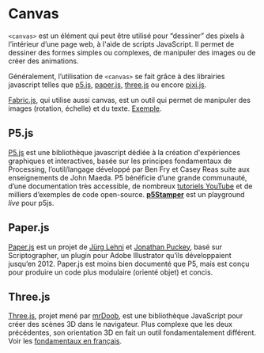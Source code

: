 # Canvas

`<canvas>` est un élément qui peut être utilisé pour “dessiner” des pixels à l’intérieur d’une page web, à l'aide de scripts JavaScript. Il permet de dessiner des formes simples ou complexes, de manipuler des images ou de créer des animations.

Généralement, l’utilisation de `<canvas>` se fait grâce à des librairies javascript telles que [p5.js](https://p5js.org), [paper.js](http://paperjs.org/), [three.js](https://threejs.org/) ou encore [pixi.js](http://pixijs.download). 

[Fabric.js](http://fabricjs.com/), qui utilise aussi canvas, est un outil qui permet de manipuler des images (rotation, échelle) et du texte. [Exemple](https://ateliers.esad-pyrenees.fr/fabric/).


## P5.js
[P5.js](https://p5js.org) est une bibliothèque javascript dédiée à la création d'expériences graphiques et interactives, basée sur les principes fondamentaux de Processing, l’outil/langage développé par Ben Fry et Casey Reas suite aux enseignements de John Maeda. P5 bénéficie d’une grande communauté, d’une documentation très accessible, de nombreux [tutoriels YouTube](https://thecodingtrain.com/) et de milliers d’exemples de code open-source. [**p5Stamper**](https://p5stamper.com/) est un playground _live_ pour p5js.

## Paper.js
[Paper.js](http://paperjs.org/) est un projet de [Jürg Lehni](http://juerglehni.com/) et [Jonathan Puckey](https://puckey.studio/), basé sur Scriptographer, un plugin pour Adobe Illustrator qu’ils développaient jusqu’en 2012. Paper.js est moins bien documenté que P5, mais est conçu pour produire un code plus modulaire (orienté objet) et concis.

## Three.js
[Three.js](https://threejs.org/), projet mené par [mrDoob](https://mrdoob.com/), est une bibliothèque JavaScript pour créer des scènes 3D dans le navigateur. Plus complexe que les deux précédentes, son orientation 3D en fait un outil fondamentalement différent. Voir les [fondamentaux en français](https://threejsfundamentals.org/threejs/lessons/fr/).